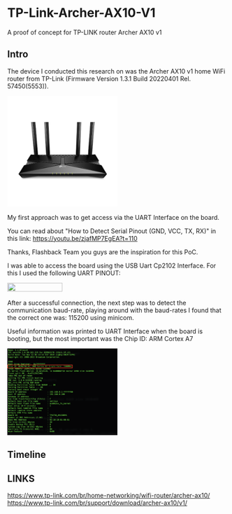# TP-Link-Archer-AX10-V1
A proof of concept for TP-LINK router Archer AX10 v1

## Intro
The device I conducted this research on was the Archer AX10 v1 home WiFi router from TP-Link (Firmware Version 1.3.1 Build 20220401 Rel. 57450(5553)).

<img src="https://raw.githubusercontent.com/gscamelo/TP-Link-Archer-AX10-V1/main/img/1_normal_1565685514126y.jpeg" width=50% height=50%>

My first approach was to get access via the UART Interface on the board.

You can read about "How to Detect Serial Pinout (GND, VCC, TX, RX)" in this link: 
https://youtu.be/zjafMP7EgEA?t=110

Thanks, Flashback Team you guys are the inspiration for this PoC.

I was able to access the board using the USB Uart Cp2102 Interface. 
For this I used the following UART PINOUT:

<img src="https://raw.githubusercontent.com/gscamelo/TP-Link-Archer-AX10-V1/main/img/02.jpg" width=50% height=50%>

After a successful connection, the next step was to detect the communication baud-rate, playing around with the baud-rates I found that the correct one was: 115200 using minicom.

Useful information was printed to UART Interface when the board is booting, but the most important was the Chip ID: ARM Cortex A7

<img src="https://raw.githubusercontent.com/gscamelo/TP-Link-Archer-AX10-V1/main/img/03.png" width=50% height=50%>

## Timeline

## LINKS
https://www.tp-link.com/br/home-networking/wifi-router/archer-ax10/
https://www.tp-link.com/br/support/download/archer-ax10/v1/
